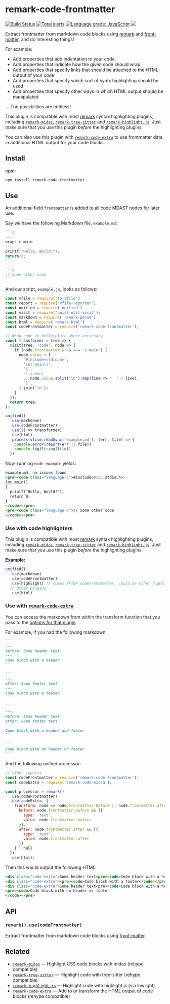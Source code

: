 # remark-code-frontmatter

[![Build Status](https://dev.azure.com/samlanning/general/_apis/build/status/remark-code-frontmatter?branchName=master)](https://dev.azure.com/samlanning/general/_build/latest?definitionId=8&branchName=master) [![Total alerts](https://img.shields.io/lgtm/alerts/g/samlanning/remark-code-frontmatter.svg?logo=lgtm&logoWidth=18)](https://lgtm.com/projects/g/samlanning/remark-code-frontmatter/alerts/) [![Language grade: JavaScript](https://img.shields.io/lgtm/grade/javascript/g/samlanning/remark-code-frontmatter.svg?logo=lgtm&logoWidth=18)](https://lgtm.com/projects/g/samlanning/remark-code-frontmatter/context:javascript) [![](https://img.shields.io/npm/v/remark-code-frontmatter.svg)](https://www.npmjs.com/package/remark-code-frontmatter)

Extract frontmatter from markdown code blocks using [remark][] and [front-matter][], and do interesting things!

For example:

* Add properties that add indentation to your code
* Add properties that indicate how the given code should wrap
* Add properties that specify links that should be attached to the HTML output of your code
* Add properties that specify which sort of syntx highlighting should be used
* Add properties that specify other ways in which HTML output should be manipulated

... The possibilities are endless!

This plugin is compatible with most [remark][] syntax highlighting plugins,
including [`remark-midas`](https://github.com/remarkjs/remark-midas),
[`remark-tree-sitter`](https://github.com/samlanning/tree-sitter) and
[`remark-highlight.js`](https://github.com/remarkjs/remark-highlight.js).
Just make sure that you use this plugin *before* the highlighting plugins.

You can also use this plugin with
[`remark-code-extra`](https://github.com/samlanning/remark-code-extra)
to use frontmatter data in additional HTML output for your code blocks.

## Install

[npm][]:

```sh
npm install remark-code-frontmatter
```

## Use

An additional field `frontmatter` is added to all code MDAST nodes for later use.

Say we have the following Markdown file, `example.md`:

````markdown
```c
---
wrap: c-main
---
printf("Hello, World!");
return 0;
```

```c
// Some other code
```
````

And our script, `example.js`, looks as follows:

```js
const vfile = require('to-vfile')
const report = require('vfile-reporter')
const unified = require('unified')
const visit = require('unist-util-visit');
const markdown = require('remark-parse')
const html = require('remark-html')
const codeFrontmatter = require('remark-code-frontmatter');

// Wrap code in boilerplate where neccesary
const transformer = tree => {
  visit(tree, 'code', node => {
    if (node.frontmatter.wrap === 'c-main') {
      node.value = [
        '#include<stdio.h>',
        'int main()',
        '{',
        // indent
        ...node.value.split('\n').map(line => '  ' + line),
        `}`,
      ].join('\n');
    }
  });
  return tree;
};

unified()
  .use(markdown)
  .use(codeFrontmatter)
  .use(() => transformer)
  .use(html)
  .process(vfile.readSync('example.md'), (err, file) => {
    console.error(report(err || file))
    console.log(String(file))
  })
```

Now, running `node example` yields:

```html
example.md: no issues found
<pre><code class="language-c">#include&#x3C;stdio.h>
int main()
{
  printf("Hello, World!");
  return 0;
}
</code></pre>
<pre><code class="language-c">// Some other code
</code></pre>
```

### Use with code highlighters

This plugin is compatible with most [remark][] syntax highlighting plugins,
including [`remark-midas`](https://github.com/remarkjs/remark-midas),
[`remark-tree-sitter`](https://github.com/samlanning/tree-sitter) and
[`remark-highlight.js`](https://github.com/remarkjs/remark-highlight.js).
Just make sure that you use this plugin *before* the highlighting plugins.

**Example:**

```js
unified()
  .use(markdown)
  .use(codeFrontmatter)
  .use(highlight) // comes AFTER codeFrontmatter, could be other highlighting plugins
  // Other plugins
  .use(html)
```

### Use with [`remark-code-extra`](https://github.com/samlanning/remark-code-extra)

You can access the markdown from within the transform function that you pass to the [options for that plugin](https://github.com/samlanning/remark-code-extra#optionstransform).

For example, if you had the following markdown:

````markdown
```
---
before: Some header text
---
Code block with a header
```

```
---
after: Some footer text
---
Code block with a footer
```

```
---
before: Some header text
after: Some footer text
---
Code block with a header and footer
```

```
Code block with no header or footer
```
````

And the following unified processor:

```js
// other imports
const codeFrontmatter = require('remark-code-frontmatter');
const codeExtra = require('remark-code-extra');

const processor = remark()
  .use(codeFrontmatter)
  .use(codeExtra, {
    transform: node => node.frontmatter.before || node.frontmatter.after ? {
      before: node.frontmatter.before && [{
        type: 'text',
        value: node.frontmatter.before
      }],
      after: node.frontmatter.after && [{
        type: 'text',
        value: node.frontmatter.after
      }]
    } : null
  })
  .use(html);
```

Then this would output the following HTML:

```html
<div class="code-extra">Some header text<pre><code>Code block with a header</code></pre></div>
<div class="code-extra"><pre><code>Code block with a footer</code></pre>Some footer text</div>
<div class="code-extra">Some header text<pre><code>Code block with a header and footer</code></pre>Some footer text</div>
<pre><code>Code block with no header or footer
</code></pre>
```


## API

### `remark().use(codeFrontmatter)`

Extract frontmatter from markdown code blocks using [front-matter][].

## Related

*   [`remark-midas`](https://github.com/remarkjs/remark-midas)
    — Highlight CSS code blocks with midas (rehype compatible)
*   [`remark-tree-sitter`](https://github.com/samlanning/remark-tree-sitter)
    — Highlight code with tree-sitter (rehype compatible)
*   [`remark-highlight.js`](https://github.com/remarkjs/remark-highlight.js)
    — Highlight code with highlight.js (via lowlight)
*   [`remark-code-extra`](https://github.com/samlanning/remark-code-extra)
    — Add to or transform the HTML output of code blocks (rehype compatible)

<!-- Definitions -->

[front-matter]: https://github.com/jxson/front-matter

[npm]: https://docs.npmjs.com/cli/install

[remark]: https://github.com/remarkjs/remark